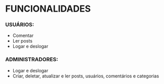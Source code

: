 # FUNCIONALIDADES

### USUÁRIOS:

* Comentar
* Ler posts
* Logar e deslogar
### ADMINISTRADORES:

* Logar e deslogar
* Criar, deletar, atualizar e ler posts, usuários, comentários e categorias
